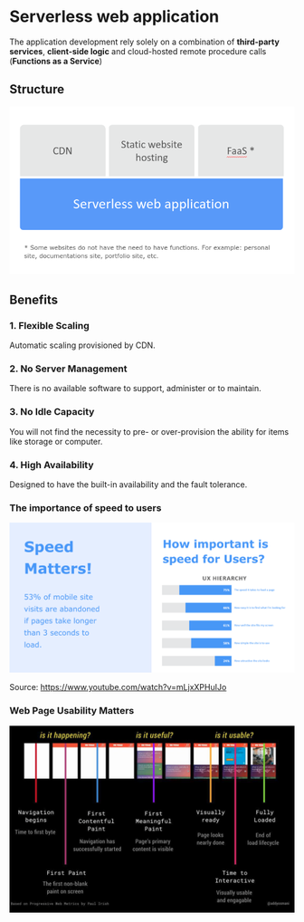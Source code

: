 # Serverless web application​

The application development rely solely on a combination of **third-party services**, **client-side logic** and cloud-hosted remote procedure calls (**Functions as a Service**)

## Structure

![Structure](../images/structure-2.png)

## Benefits

### 1. Flexible Scaling​

Automatic scaling provisioned by CDN​.

### 2. No Server Management​

There is no available software to support, administer or to maintain.​

### 3. No Idle Capacity​

You will not find the necessity to pre- or over-provision the ability for items like storage or computer.

### 4. High Availability

Designed to have the built-in availability and the fault tolerance.

### The importance of speed to users

![Speed for users](../images/speed-for-users.png)

Source: https://www.youtube.com/watch?v=mLjxXPHuIJo

### Web Page Usability Matters​

![Web Page Usability Matters​](../images/web-page-usability.png)
